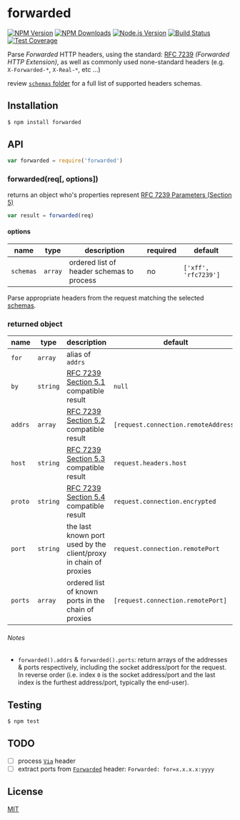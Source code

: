 # forwarded

[![NPM Version][npm-image]][npm-url]
[![NPM Downloads][downloads-image]][downloads-url]
[![Node.js Version][node-version-image]][node-version-url]
[![Build Status][travis-image]][travis-url]
[![Test Coverage][coveralls-image]][coveralls-url]

Parse *Forwarded* HTTP headers, using the standard: [RFC 7239](https://tools.ietf.org/html/rfc7239) *(Forwarded HTTP Extension)*, as well as commonly used none-standard headers (e.g. `X-Forwarded-*`, `X-Real-*`, etc ...)

review [`schemas` folder](lib/schemas) for a full list of supported headers schemas.

## Installation

```sh
$ npm install forwarded
```

## API

```js
var forwarded = require('forwarded')
```

### forwarded(req[, options])

returns an object who's properties represent [RFC 7239 Parameters (Section 5)](http://tools.ietf.org/html/rfc7239#section-5)

```js
var result = forwarded(req)
```

#### options

| name      | type    | description                               | required | default              |
| --------- | ------- | ----------------------------------------- | -------- | -------------------- |
| `schemas` | `array` | ordered list of header schemas to process | no       | `['xff', 'rfc7239']` |

Parse appropriate headers from the request matching the selected [schemas](#options).

### returned object

| name      | type      | description                                                                              | default                                |
| --------- | --------- | ---------------------------------------------------------------------------------------- | -------------------------------------- |
| `for`     | `array`   | alias of `addrs`                                                                                                                  |
| `by`      | `string`  | [RFC 7239 Section 5.1](http://tools.ietf.org/html/rfc7239#section-5.1) compatible result | `null`                                 |
| `addrs`   | `array`   | [RFC 7239 Section 5.2](http://tools.ietf.org/html/rfc7239#section-5.2) compatible result | `[request.connection.remoteAddress]`   |
| `host`    | `string`  | [RFC 7239 Section 5.3](http://tools.ietf.org/html/rfc7239#section-5.3) compatible result | `request.headers.host`                 |
| `proto`   | `string`  | [RFC 7239 Section 5.4](http://tools.ietf.org/html/rfc7239#section-5.4) compatible result | `request.connection.encrypted`         |
| `port`    | `string`  | the last known port used by the client/proxy in chain of proxies                         | `request.connection.remotePort`        |
| `ports`   | `array`   | ordered list of known ports in the chain of proxies                                      | `[request.connection.remotePort]`      |

###### Notes

- `forwarded().addrs` & `forwarded().ports`: return arrays of the addresses & ports respectively, including the socket address/port for the request. In reverse order (i.e. index `0` is the socket address/port and the last index is the furthest address/port, typically the end-user).

## Testing

```sh
$ npm test
```

## TODO
- [ ] process [`Via`](http://tools.ietf.org/html/rfc7230#section-5.7.1) header
- [ ] extract ports from [`Forwarded`](http://tools.ietf.org/html/rfc7239#section-5.2) header: `Forwarded: for=x.x.x.x:yyyy`

## License

[MIT](LICENSE)

[npm-image]: https://img.shields.io/npm/v/forwarded.svg
[npm-url]: https://npmjs.org/package/forwarded
[node-version-image]: https://img.shields.io/node/v/forwarded.svg
[node-version-url]: http://nodejs.org/download/
[travis-image]: https://img.shields.io/travis/jshttp/forwarded/master.svg
[travis-url]: https://travis-ci.org/jshttp/forwarded
[coveralls-image]: https://img.shields.io/coveralls/jshttp/forwarded/master.svg
[coveralls-url]: https://coveralls.io/r/jshttp/forwarded?branch=master
[downloads-image]: https://img.shields.io/npm/dm/forwarded.svg
[downloads-url]: https://npmjs.org/package/forwarded
